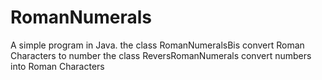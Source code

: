 # RomanNumerals
A simple program in Java.
the class RomanNumeralsBis convert Roman Characters to number 
the class ReversRomanNumerals convert numbers into Roman Characters

